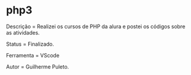 # php3

Descrição = Realizei os cursos de PHP da alura e postei os códigos sobre as atividades.

Status = Finalizado.

Ferramenta = VScode

Autor = Guilherme Puleto.
